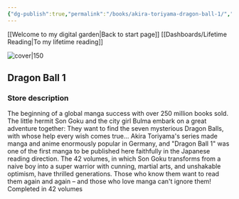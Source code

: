 ```yaml
---
{"dg-publish":true,"permalink":"/books/akira-toriyama-dragon-ball-1/","title":"\"Dragon Ball 1\"","tags":["Fantasy","manga"]}
---
```


[[Welcome to my digital garden\|Back to start page]]
[[Dashboards/Lifetime Reading\|To my lifetime reading]]

![cover|150](http://books.google.com/books/content?id=pGK1DQAAQBAJ&printsec=frontcover&img=1&zoom=1&edge=curl&source=gbs_api)

## Dragon Ball 1

### Store description

The beginning of a global manga success with over 250 million books sold. The little hermit Son Goku and the city girl Bulma embark on a great adventure together: They want to find the seven mysterious Dragon Balls, with whose help every wish comes true... Akira Toriyama's series made manga and anime enormously popular in Germany, and "Dragon Ball 1" was one of the first manga to be published here faithfully in the Japanese reading direction. The 42 volumes, in which Son Goku transforms from a naive boy into a super warrior with cunning, martial arts, and unshakable optimism, have thrilled generations. Those who know them want to read them again and again – and those who love manga can't ignore them! Completed in 42 volumes
